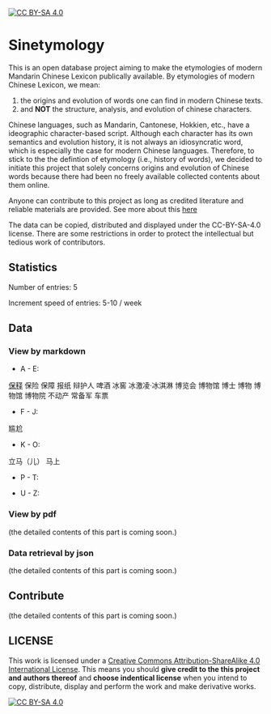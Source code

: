 [![CC BY-SA 4.0][cc-by-sa-shield]][cc-by-sa]

# Sinetymology
This is an open database project aiming to make the etymologies of modern Mandarin Chinese Lexicon publically available. 
By etymologies of modern Chinese Lexicon, we mean:
1. the origins and evolution of words one can find in modern Chinese texts. 
2. and **NOT** the structure, analysis, and evolution of chinese characters.

Chinese languages, such as Mandarin, Cantonese, Hokkien, etc., have a ideographic character-based script. Although each character has its own semantics and evolution history, it is not always an idiosyncratic word, which is especially the case for modern Chinese languages. Therefore, to stick to the the defintion of etymology (i.e., history of words), we decided to initiate this project that solely concerns origins and evolution of Chinese words because there had been no freely available collected contents about them online.

Anyone can contribute to this project as long as credited literature and reliable materials are provided. 
See more about this [here](#Contribute)

The data can be copied, distributed and displayed under the CC-BY-SA-4.0 license. There are some restrictions in order to protect the intellectual but tedious work of contributors.

## Statistics
Number of entries: 5

Increment speed of entries: 5-10 / week

## Data
### View by markdown
* A - E:

[保释](https://github.com/eugene-yh/Sinetymology/blob/master/markdown_data/%E4%BF%9D%E9%87%8A.md)  保险  保障  报纸  辩护人  啤酒  冰窖  冰激凌·冰淇淋  博览会  博物馆  博士  博物  博物馆  博物院  不动产  常备军  车票

* F - J:

尴尬

* K - O:

立马（儿）  马上  

* P - T:

* U - Z:


### View by pdf
(the detailed contents of this part is coming soon.)

### Data retrieval by json
(the detailed contents of this part is coming soon.)

## Contribute
(the detailed contents of this part is coming soon.)

## LICENSE
This work is licensed under a [Creative Commons Attribution-ShareAlike 4.0 International License][cc-by-sa]. 
This means you should **give credit to the this project and authors thereof** and **choose indentical license** when you intend to copy, distribute, display and perform the work and make derivative works.

[![CC BY-SA 4.0][cc-by-sa-image]][cc-by-sa]

[cc-by-sa]: http://creativecommons.org/licenses/by-sa/4.0/
[cc-by-sa-image]: https://licensebuttons.net/l/by-sa/4.0/88x31.png
[cc-by-sa-shield]: https://img.shields.io/badge/License-CC%20BY--SA%204.0-lightgrey.svg
